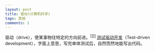 ```yaml
---
layout: post
title: 驱动(计算机科学)
tags: 其他
comments: 1
---
```


驱动（drive），使某事物往特定的方向前进。<sup>[[1]][1]</sup> [测试驱动开发](https://zh.wikipedia.org/wiki/测试驱动开发)（Test-driven development），字面上意思，写完单体测试后，自然而然地能写出代码。

[1]: https://www.lexico.com/en/definition/drive	"drive - lexico"

